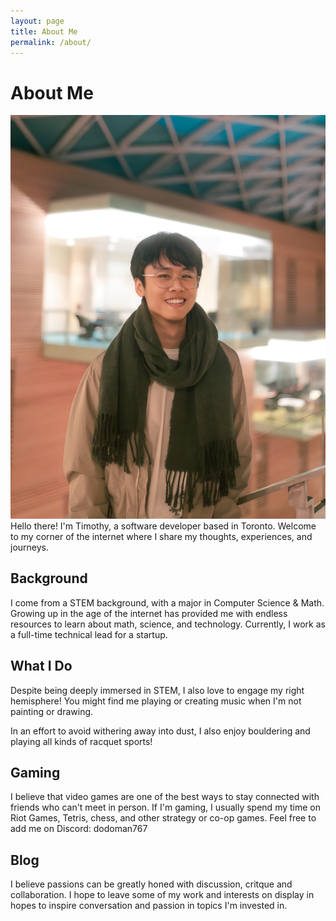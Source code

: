```yaml
---
layout: page
title: About Me
permalink: /about/
---
```


# About Me

![me](/assets/images/head_shot.png)
Hello there! I'm Timothy, a software developer based in Toronto. Welcome to my corner of the internet where I share my thoughts, experiences, and journeys.

## Background

I come from a STEM background, with a major in Computer Science & Math. Growing up in the age of the internet has provided me with endless resources to learn about math, science, and technology. Currently, I work as a full-time technical lead for a startup.

## What I Do

Despite being deeply immersed in STEM, I also love to engage my right hemisphere! You might find me playing or creating music when I'm not painting or drawing. 

In an effort to avoid withering away into dust, I also enjoy bouldering and playing all kinds of racquet sports!

## Gaming

I believe that video games are one of the best ways to stay connected with friends who can't meet in person. If I'm gaming, I usually spend my time on Riot Games, Tetris, chess, and other strategy or co-op games. Feel free to add me on Discord: dodoman767

## Blog

I believe passions can be greatly honed with discussion, critque and collaboration. I hope to leave some of my work and interests on display in hopes to inspire conversation and passion in topics I'm invested in. 